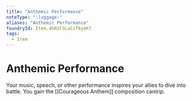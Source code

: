 ```yaml
---
title: "Anthemic Performance"
noteType: ":luggage:"
aliases: "Anthemic Performance"
foundryId: Item.4hN1F3LaCzT8yeKf
tags:
  - Item
---
```


# Anthemic Performance

Your music, speech, or other performance inspires your allies to dive into battle. You gain the [[Courageous Anthem]] composition cantrip.
